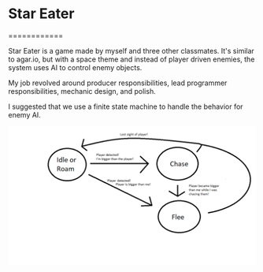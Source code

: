 # Star Eater

============

Star Eater is a game made by myself and three other classmates. It's similar to agar.io, but with a space theme and instead of player driven enemies, the system uses AI to control enemy objects.

My job revolved around producer responsibilities, lead programmer responsibilities, mechanic design, and polish.

I suggested that we use a finite state machine to handle the behavior for enemy AI.

![Error](https://github.com/nagrimes/StarEaterGame/blob/master/FSMimage1.png)
